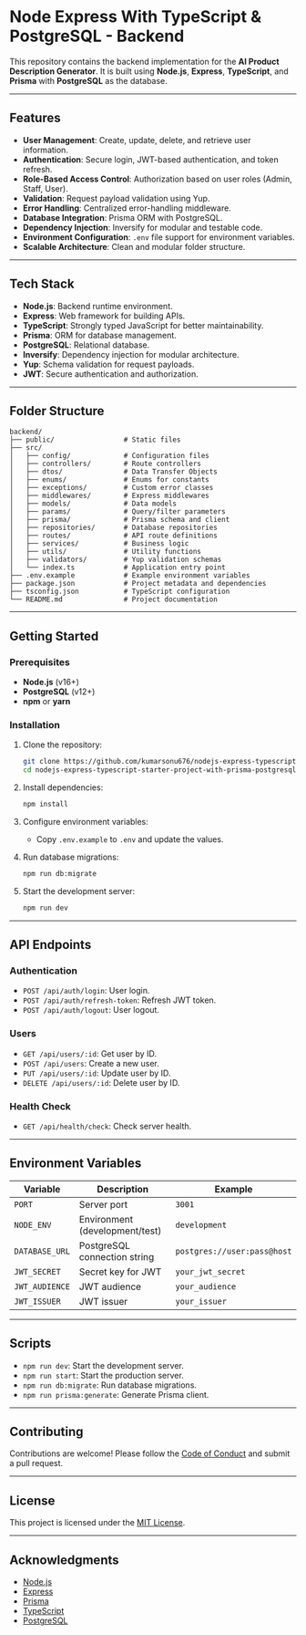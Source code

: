 # Node Express With TypeScript & PostgreSQL - Backend

This repository contains the backend implementation for the **AI Product Description Generator**. It is built using **Node.js**, **Express**, **TypeScript**, and **Prisma** with **PostgreSQL** as the database.

---

## Features

- **User Management**: Create, update, delete, and retrieve user information.
- **Authentication**: Secure login, JWT-based authentication, and token refresh.
- **Role-Based Access Control**: Authorization based on user roles (Admin, Staff, User).
- **Validation**: Request payload validation using Yup.
- **Error Handling**: Centralized error-handling middleware.
- **Database Integration**: Prisma ORM with PostgreSQL.
- **Dependency Injection**: Inversify for modular and testable code.
- **Environment Configuration**: `.env` file support for environment variables.
- **Scalable Architecture**: Clean and modular folder structure.

---

## Tech Stack

- **Node.js**: Backend runtime environment.
- **Express**: Web framework for building APIs.
- **TypeScript**: Strongly typed JavaScript for better maintainability.
- **Prisma**: ORM for database management.
- **PostgreSQL**: Relational database.
- **Inversify**: Dependency injection for modular architecture.
- **Yup**: Schema validation for request payloads.
- **JWT**: Secure authentication and authorization.

---

## Folder Structure

```plaintext
backend/
├── public/                 # Static files
├── src/
│   ├── config/             # Configuration files
│   ├── controllers/        # Route controllers
│   ├── dtos/               # Data Transfer Objects
│   ├── enums/              # Enums for constants
│   ├── exceptions/         # Custom error classes
│   ├── middlewares/        # Express middlewares
│   ├── models/             # Data models
│   ├── params/             # Query/filter parameters
│   ├── prisma/             # Prisma schema and client
│   ├── repositories/       # Database repositories
│   ├── routes/             # API route definitions
│   ├── services/           # Business logic
│   ├── utils/              # Utility functions
│   ├── validators/         # Yup validation schemas
│   └── index.ts            # Application entry point
├── .env.example            # Example environment variables
├── package.json            # Project metadata and dependencies
├── tsconfig.json           # TypeScript configuration
└── README.md               # Project documentation
```

---

## Getting Started

### Prerequisites

- **Node.js** (v16+)
- **PostgreSQL** (v12+)
- **npm** or **yarn**

### Installation

1. Clone the repository:

   ```bash
   git clone https://github.com/kumarsonu676/nodejs-express-typescript-starter-project-with-prisma-postgresql-and-copilot-ai-setup.git
   cd nodejs-express-typescript-starter-project-with-prisma-postgresql-and-copilot-ai-setup
   ```

2. Install dependencies:

   ```bash
   npm install
   ```

3. Configure environment variables:

   - Copy `.env.example` to `.env` and update the values.

4. Run database migrations:

   ```bash
   npm run db:migrate
   ```

5. Start the development server:
   ```bash
   npm run dev
   ```

---

## API Endpoints

### Authentication

- `POST /api/auth/login`: User login.
- `POST /api/auth/refresh-token`: Refresh JWT token.
- `POST /api/auth/logout`: User logout.

### Users

- `GET /api/users/:id`: Get user by ID.
- `POST /api/users`: Create a new user.
- `PUT /api/users/:id`: Update user by ID.
- `DELETE /api/users/:id`: Delete user by ID.

### Health Check

- `GET /api/health/check`: Check server health.

---

## Environment Variables

| Variable       | Description                    | Example                     |
| -------------- | ------------------------------ | --------------------------- |
| `PORT`         | Server port                    | `3001`                      |
| `NODE_ENV`     | Environment (development/test) | `development`               |
| `DATABASE_URL` | PostgreSQL connection string   | `postgres://user:pass@host` |
| `JWT_SECRET`   | Secret key for JWT             | `your_jwt_secret`           |
| `JWT_AUDIENCE` | JWT audience                   | `your_audience`             |
| `JWT_ISSUER`   | JWT issuer                     | `your_issuer`               |

---

## Scripts

- `npm run dev`: Start the development server.
- `npm run start`: Start the production server.
- `npm run db:migrate`: Run database migrations.
- `npm run prisma:generate`: Generate Prisma client.

---

## Contributing

Contributions are welcome! Please follow the [Code of Conduct](./CODE_OF_CONDUCT.md) and submit a pull request.

---

## License

This project is licensed under the [MIT License](./LICENSE).

---

## Acknowledgments

- [Node.js](https://nodejs.org/)
- [Express](https://expressjs.com/)
- [Prisma](https://www.prisma.io/)
- [TypeScript](https://www.typescriptlang.org/)
- [PostgreSQL](https://www.postgresql.org/)
